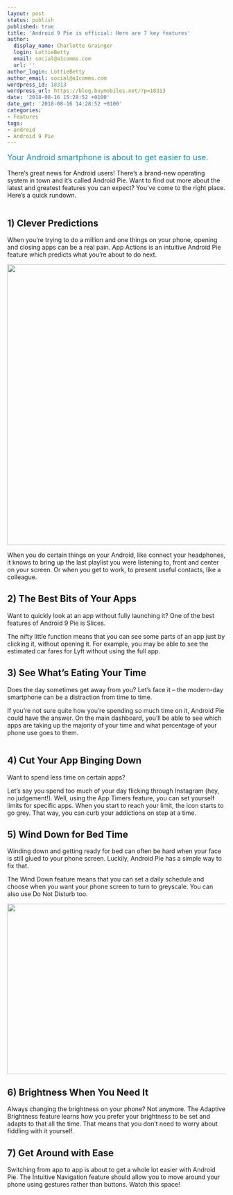 ```yaml
---
layout: post
status: publish
published: true
title: 'Android 9 Pie is official: Here are 7 key features'
author:
  display_name: Charlotte Grainger
  login: LottieBetty
  email: social@a1comms.com
  url: ''
author_login: LottieBetty
author_email: social@a1comms.com
wordpress_id: 18313
wordpress_url: https://blog.buymobiles.net/?p=18313
date: '2018-08-16 15:28:52 +0100'
date_gmt: '2018-08-16 14:28:52 +0100'
categories:
- Features
tags:
- android
- Android 9 Pie
---
```

<p><span class="postStandFirst" style="color: #0896d5; line-height: 26px; font-size: 18px;">Your Android smartphone is about to get easier to use.</span></p>
<p>There&rsquo;s great news for Android users! There&rsquo;s a brand-new operating system in town and it&rsquo;s called Android Pie. Want to find out more about the latest and greatest features you can expect? You&rsquo;ve come to the right place. Here&rsquo;s a quick rundown.</p>
<p><img class="aligncenter size-full wp-image-18315" src="https://lh3.googleusercontent.com/wJQV9cE-fmcr4LPRLX2WnUEA9BDmaHf56s1TxvMWm69prpo3kqbca3xsAaGmO2nnGhKIqXnYrDdKO1EEXIlGQ3vD=s0" alt="" /></p>
<h2>1) Clever Predictions</h2>
<p>When you&rsquo;re trying to do a million and one things on your phone, opening and closing apps can be a real pain. App Actions is an intuitive Android Pie feature which predicts what you&rsquo;re about to do next.</p>
<p><img class="aligncenter wp-image-18318" src="https://lh3.googleusercontent.com/9WssrktGbUYFfPK0NSrl-ZjJBd7A_Z_X_JLkOF4uCmFqeRESmcKXVrFl25WYF-KdQQAs3N-M_b0ccIvIxsGgBkA=s0" alt="" width="600" height="648" /></p>
<p>When you do certain things on your Android, like connect your headphones, it knows to bring up the last playlist you were listening to, front and center on your screen. Or when you get to work, to present useful contacts, like a colleague.</p>
<h2>2) The Best Bits of Your Apps</h2>
<p>Want to quickly look at an app without fully launching it? One of the best features of Android 9 Pie is Slices.</p>
<p>The nifty little function means that you can see some parts of an app just by clicking it, without opening it. For example, you may be able to see the estimated car fares for Lyft without using the full app.</p>
<h2>3) See What&rsquo;s Eating Your Time</h2>
<p>Does the day sometimes get away from you? Let&rsquo;s face it &ndash;&nbsp;the modern-day smartphone can be a distraction from time to time.</p>
<p>If you&rsquo;re not sure quite how you&rsquo;re spending so much time on it, Android Pie could have the answer. On the main dashboard, you&rsquo;ll be able to see which apps are taking up the majority of your time and what percentage of your phone use goes to them.</p>
<p><img class="aligncenter size-full wp-image-18323" src="https://lh3.googleusercontent.com/DJrXhllFlMYsR5S3udlyNTUB0w8A7VWeqWeR0UB3EBvM-GW34ev87h1PlTFbEMwuZWYEOM7NXgBvf9P9cZh-vyA=s0" alt="" /></p>
<h2>4) Cut Your App Binging Down</h2>
<p>Want to spend less time on certain apps?</p>
<p>Let&rsquo;s say you spend too much of your day flicking through Instagram (hey, no judgement!). Well, using the App Timers feature, you can set yourself limits for specific apps. When you start to reach your limit, the icon starts to go grey. That way, you can curb your addictions on step at a time.</p>
<h2>5) Wind Down for Bed Time</h2>
<p>Winding down and getting ready for bed can often be hard when your face is still glued to your phone screen. Luckily, Android Pie has a simple way to fix that.</p>
<p>The Wind Down feature means that you can set a daily schedule and choose when you want your phone screen to turn to greyscale. You can also use Do Not Disturb too.</p>
<p><img class="aligncenter wp-image-18321" src="https://lh3.googleusercontent.com/iz7iGRFDAv93TaEpysZJvqhs5tYm7iMBfOH99omH1BYk_Niai8Dk8AmiFIaOmuLXp0WfnpnmKDlx-d11plvXgp5x=s0" alt="" width="600" height="393" /></p>
<h2>6) Brightness When You Need It</h2>
<p>Always changing the brightness on your phone? Not anymore. The Adaptive Brightness feature learns how you prefer your brightness to be set and adapts to that all the time. That means that you don&rsquo;t need to worry about fiddling with it yourself.</p>
<h2>7) Get Around with Ease</h2>
<p>Switching from app to app is about to get a whole lot easier with Android Pie. The Intuitive Navigation feature should allow you to move around your phone using gestures rather than buttons. Watch this space!</p>
